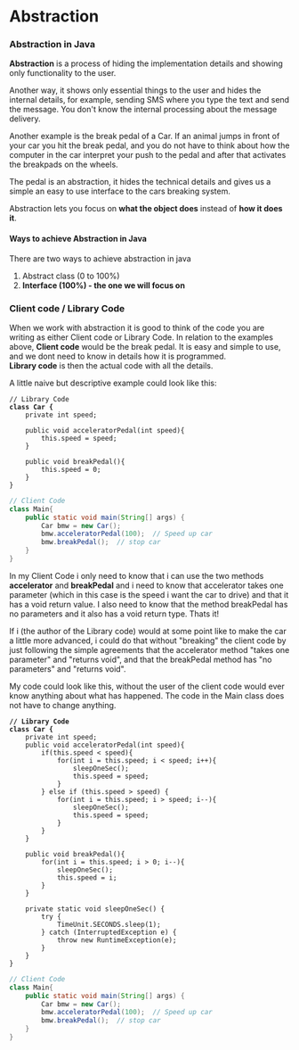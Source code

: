 # Abstraction

### Abstraction in Java

**Abstraction** is a process of hiding the implementation details and showing only functionality to the user.

Another way, it shows only essential things to the user and hides the internal details, for example, sending SMS where you type the text and send the message. You don't know the internal processing about the message delivery.

Another example is the break pedal of a Car. If an animal jumps in front of your car you hit the break pedal, and you do not have to think about how the computer in the car interpret your push to the pedal and after that activates the breakpads on the wheels.&#x20;

The pedal is an abstraction, it hides the technical details and gives us a simple an easy to use interface to the cars breaking system.&#x20;

Abstraction lets you focus on **what the object does** instead of **how it does it**.

#### Ways to achieve Abstraction in Java

There are two ways to achieve abstraction in java

1. Abstract class (0 to 100%)
2. **Interface (100%) - the one we will focus on**

### Client code / Library Code

When we work with abstraction it is good to think of the code you are writing as either Client code or Library Code.  In relation to the examples above, **Client code** would be the break pedal. It is easy and simple to use, and we dont need to know in details how it is programmed. \
**Library code** is then the actual code with all the details.&#x20;

A little naive but descriptive example could look like this:

<pre class="language-java"><code class="lang-java">// Library Code
<strong>class Car {
</strong>    private int speed;
    
    public void acceleratorPedal(int speed){
        this.speed = speed;
    }
    
    public void breakPedal(){
        this.speed = 0;
    }
}</code></pre>

```java
// Client Code
class Main{
    public static void main(String[] args) {
        Car bmw = new Car();
        bmw.acceleratorPedal(100);  // Speed up car
        bmw.breakPedal();  // stop car
    }
}
```

In my Client Code i only need to know that i can use the two methods **accelerator** and **breakPedal** and i need to know that accelerator takes one parameter (which in this case is the speed i want the car to drive) and that it has a void return value. I also need to know that the method breakPedal has no parameters and it also has a void return type.  Thats it!

If i (the author of the Library code) would at some point like to make the car a little more advanced, i could do that without "breaking" the client code by just following the simple agreements that the accelerator method "takes one parameter" and "returns void", and that the breakPedal method has "no parameters" and "returns void". &#x20;

My code could look like this, without the user of the client code would ever know anything about what has happened. The code in the Main class does not have to change anything.&#x20;

<pre class="language-java"><code class="lang-java"><strong>// Library Code
</strong><strong>class Car {
</strong>    private int speed;
    public void acceleratorPedal(int speed){
        if(this.speed &#x3C; speed){
            for(int i = this.speed; i &#x3C; speed; i++){
                sleepOneSec();
                this.speed = speed;
            }
        } else if (this.speed > speed) {
            for(int i = this.speed; i > speed; i--){
                sleepOneSec();
                this.speed = speed;
            }
        }
    }
    
    public void breakPedal(){
        for(int i = this.speed; i > 0; i--){
            sleepOneSec();
            this.speed = i;
        }
    }
       
    private static void sleepOneSec() {
        try {
            TimeUnit.SECONDS.sleep(1);
        } catch (InterruptedException e) {
            throw new RuntimeException(e);
        }
    }
}</code></pre>

```java
// Client Code
class Main{
    public static void main(String[] args) {
        Car bmw = new Car();
        bmw.acceleratorPedal(100);  // Speed up car
        bmw.breakPedal();  // stop car
    }
}
```
